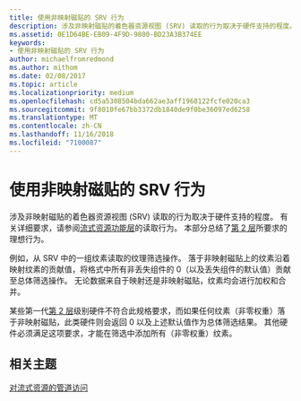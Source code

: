 ```yaml
---
title: 使用非映射磁贴的 SRV 行为
description: 涉及非映射磁贴的着色器资源视图 (SRV) 读取的行为取决于硬件支持的程度。
ms.assetid: 0E1D64BE-EB09-4F9D-9800-BD23A3B374EE
keywords:
- 使用非映射磁贴的 SRV 行为
author: michaelfromredmond
ms.author: mithom
ms.date: 02/08/2017
ms.topic: article
ms.localizationpriority: medium
ms.openlocfilehash: cd5a5308504bda662ae3aff1968122fcfe020ca3
ms.sourcegitcommit: 9f8010fe67bb3372db1840de9f0be36097ed6258
ms.translationtype: MT
ms.contentlocale: zh-CN
ms.lasthandoff: 11/16/2018
ms.locfileid: "7100087"
---
```

# <a name="span-iddirect3dconceptssrvbehaviorwithnon-mappedtilesspansrv-behavior-with-non-mapped-tiles"></a><span id="direct3dconcepts.srv_behavior_with_non-mapped_tiles"></span>使用非映射磁贴的 SRV 行为


涉及非映射磁贴的着色器资源视图 (SRV) 读取的行为取决于硬件支持的程度。 有关详细要求，请参阅[流式资源功能层](streaming-resources-features-tiers.md)的读取行为。 本部分总结了[第 2 层](tier-2.md)所要求的理想行为。

例如，从 SRV 中的一组纹素读取的纹理筛选操作。 落于非映射磁贴上的纹素沿着映射纹素的贡献值，将格式中所有非丢失组件的 0（以及丢失组件的默认值）贡献至总体筛选操作。 无论数据来自于映射还是非映射磁贴，纹素均会进行加权和合并。

某些第一代[第 2 层](tier-2.md)级别硬件不符合此规格要求，而如果任何纹素（非零权重）落于非映射磁贴，此类硬件则会返回 0 以及上述默认值作为总体筛选结果。 其他硬件必须满足这项要求，才能在筛选中添加所有（非零权重）纹素。

## <a name="span-idrelated-topicsspanrelated-topics"></a><span id="related-topics"></span>相关主题


[对流式资源的管道访问](pipeline-access-to-streaming-resources.md)

 

 




